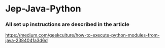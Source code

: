 # Jep-Java-Python
### All set up instructions are described in the article

https://medium.com/geekculture/how-to-execute-python-modules-from-java-2384041a3d6d



